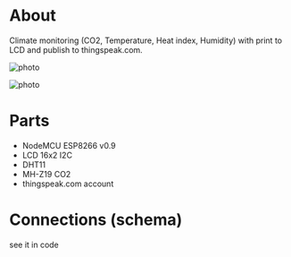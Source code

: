 # About

Climate monitoring (CO2, Temperature, Heat index, Humidity)
with print to LCD and publish to thingspeak.com.

![photo](https://raw.github.com/asvavilov/iot-climate/master/20160918_182919.jpg)

![photo](https://raw.github.com/asvavilov/iot-climate/master/thingspeak-screenshot.png)

# Parts

- NodeMCU ESP8266 v0.9
- LCD 16x2 I2C
- DHT11
- MH-Z19 CO2
- thingspeak.com account

# Connections (schema)

see it in code

